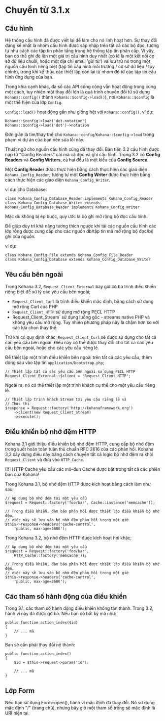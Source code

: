 # Chuyển từ 3.1.x

## Cấu hình

Hệ thống cấu hình đã được viết lại để làm cho nó linh hoạt hơn.
Sự thay đổi đáng kể nhất là nhóm cấu hình được sáp nhập trên tất cả các bộ đọc, tương tự như cách các tập tin phân tầng trong hệ thống tập tin phân cấp.
Vì vậy, bạn có thể ghi đè lên một giá trị cấu hình duy nhất (có lẽ là một kết nối cơ sở dữ liệu chuỗi, hoặc một địa chỉ email 'gửi từ') và lưu trữ nó trong một nguồn cấu hình riêng biệt (tập tin cấu hình môi trường / cơ sở dữ liệu / tùy chỉnh), trong khi kế thừa các thiết lập còn lại từ nhóm đó từ các tập tin cấu hình ứng dụng của bạn.

Trong khía cạnh khác, đa số các API công cộng vẫn hoạt động trong cùng một cách, tuy nhiên một thay đổi lớn là quá trình chuyển đổi từ sử dụng `Kohana::config()` thành `Kohana::$config->load()`), nơi `Kohana::$config` là một thể hiện của lớp `Config`.

`Config::load()` hoạt động gần như giống hệt với `Kohana::config()`, ví dụ:

	Kohana::$config->load('dot.notation')
	Kohana::$config->load('dot')->notation

Đơn giản là tìm/thay thế cho `Kohana::config`/`Kohana::$config->load` trong phạm vi dự án của bạn nên sửa lỗi này.

Thuật ngữ cho nguồn cấu hình cũng đã thay đổi.
Bản tiền 3.2 cấu hình được nạp từ "Config Readers" cái mà cả đọc và ghi cấu hình.
Trong 3.2 có **Config Readers** và **Config Writers**, cả hai đều là một kiểu của **Config Source**.

Một **Config Reader** được thực hiện bằng cách thực hiện các giao diện `Kohana_Config_Reader`;
tương tự một **Config Writer** được thực hiện bằng cách thực hiện các giao diện `Kohana_Config_Writer`.

ví dụ: cho Database:

	class Kohana_Config_Database_Reader implements Kohana_Config_Reader
	class Kohana_Config_Database_Writer extends Kohana_Config_Database_Reader implements Kohana_Config_Writer

Mặc dù không bị ép buộc, quy ước là bộ ghi mở rộng bộ đọc cấu hình.

Để giúp duy trì khả năng tương thích ngược khi tải các nguồn cấu hình các lớp rỗng được cung cấp cho các nguồn db/tập tin mà mở rộng bộ đọc/bộ ghi của nguồn.

ví dụ:

	class Kohana_Config_File extends Kohana_Config_File_Reader
	class Kohana_Config_Database extends Kohana_Config_Database_Writer

## Yêu cầu bên ngoài

Trong Kohana 3.2, `Request_Client_External` bây giờ có ba trình điều khiển riêng biệt để xử lý các yêu cầu bên ngoài;

 - `Request_Client_Curl` là trình điều khiển mặc định, bằng cách sử dụng mở rộng Curl của PHP
 - `Request_Client_HTTP` sử dụng mở rộng PECL HTTP
 - 	Request_Client_Stream` sử dụng luồng gốc - streams native PHP và không yêu cầu mở rộng. Tuy nhiên phương pháp này là chậm hơn so với các lựa chọn thay thế.

Trừ khi có quy định khác, `Request_Client_Curl` sẽ được sử dụng cho tất cả các yêu cầu bên ngoài.
Điều này có thể được thay đổi cho tất cả các yêu cầu bên ngoài, hoặc cho các yêu cầu riêng lẻ.

Để thiết lập một trình điều khiển bên ngoài trên tất cả các yêu cầu, thêm dòng sau vào tập tin `application/bootstrap.php`;

    // Thiết lập tất cả các yêu cầu bên ngoài sử dụng PECL HTTP
    Request_Client_External::$client = 'Request_Client_HTTP';

Ngoài ra, nó có thể thiết lập một trình khách cụ thể cho một yêu cầu riêng lẻ.

    // Thiết lập trình khách Stream tới yêu cậu riêng lẻ và
    // Thực thi
    $response = Request::factory('http://kohanaframework.org')
        ->client(new Request_Client_Stream)
        ->execute();

## Điều khiển bộ nhớ đệm HTTP

Kohana 3,1 giới thiệu điều khiển bộ nhớ đệm HTTP, cung cấp bộ nhớ đệm trong suốt hoàn toàn tuân thủ chuẩn RFC 2616 của các phản hồi.
Kohana 3,2 xây dựng điều này băng cách chuyển tất cả logic bộ nhớ đệm ra khỏi `Request_Client` và đưa vào `HTTP_Cache`.

[!!] HTTP Cache yêu cầu các mô-đun Cache được bật trong tất cả các phiên bản của Kohana!

Trong Kohana 3.1, bộ nhớ đệm HTTP được kích hoạt bằng cách làm như sau;

    // Áp dụng bộ nhớ đệm tới một yêu cầu
    $request = Request::factory('foo/bar', Cache::instance('memcache'));

    // Trong điều khiển, đảm bảo phản hồi được thiết lập điều khiển bộ nhớ đệm,
    // việc này sẽ lưu vào bộ nhớ đệm phản hồi trong một giờ
    $this->response->headers('cache-control', 
        'public, max-age=3600');

Trong Kohana 3.2, bộ nhớ đệm HTTP được kích hoạt hơi khác;

    // Áp dụng bộ nhớ đệm tới một yêu cầu
    $request = Request::factory('foo/bar',
        HTTP_Cache::factory('memcache'));

    // Trong điều khiển, đảm bảo phản hồi được thiết lập điều khiển bộ nhớ đệm,
    // việc này sẽ lưu vào bộ nhớ đệm phản hồi trong một giờ
    $this->response->headers('cache-control', 
        'public, max-age=3600');

## Các tham số hành động của điều khiển

Trong 3.1, các tham số hành động điều khiển không tán thành.
Trong 3.2, hành vi này đã được gỡ bỏ.
Nếu bạn có bất kỳ mã như:

	public function action_index($id)
	{
		// ... mã
	}

Bạn sẽ cần phải thay đổi nó thành:

	public function action_index()
	{
		$id = $this->request->param('id');

		// ... mã
	}

## Lớp Form

Nếu bạn sử dụng Form::open(), hành vi mặc định đã thay đổi.
Nó sử dụng mặc định "/" (trang chủ), nhưng bây giờ một tham số trống sẽ mặc định là URI hiện tại.
